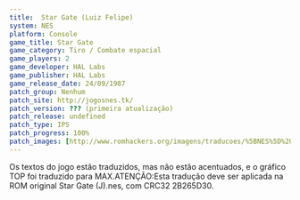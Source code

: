```yaml
---
title:  Star Gate (Luiz Felipe)
system: NES
platform: Console
game_title: Star Gate
game_category: Tiro / Combate espacial
game_players: 2
game_developer: HAL Labs
game_publisher: HAL Labs
game_release_date: 24/09/1987
patch_group: Nenhum
patch_site: http://jogosnes.tk/
patch_version: ??? (primeira atualização)
patch_release: undefined
patch_type: IPS
patch_progress: 100%
patch_images: [http://www.romhackers.org/imagens/traducoes/%5BNES%5D%20Star%20Gate%20-%20Luiz%20Felipe%20-%2001.png,http://www.romhackers.org/imagens/traducoes/%5BNES%5D%20Star%20Gate%20-%20Luiz%20Felipe%20-%2002.png,http://www.romhackers.org/imagens/traducoes/%5BNES%5D%20Star%20Gate%20-%20Luiz%20Felipe%20-%2003.png]
---
```

Os textos do jogo estão traduzidos, mas não estão acentuados, e o gráfico TOP foi traduzido para MAX.ATENÇÃO:Esta tradução deve ser aplicada na ROM original Star Gate (J).nes, com CRC32 2B265D30.